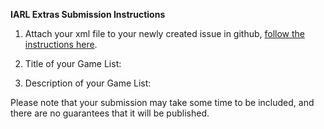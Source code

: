 **IARL Extras Submission Instructions**

 1. Attach your xml file to your newly created issue in github, [follow the instructions here](https://help.github.com/articles/file-attachments-on-issues-and-pull-requests/).
 
 2. Title of your Game List:   

 3. Description of your Game List:  

Please note that your submission may take some time to be included, and there are no guarantees that it will be published.
